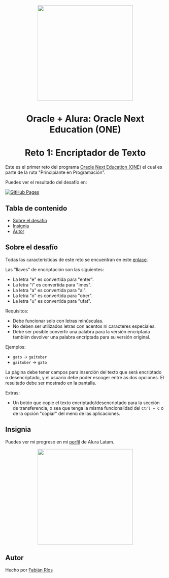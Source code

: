 <div align = "center">
	<img src = "https://i.imgur.com/FMzYo5v.png" width = "300">
	<h1> Oracle + Alura: Oracle Next Education (ONE) </h1>
	<h1> Reto 1: Encriptador de Texto </h1>
</div>

Este es el primer reto del programa [Oracle Next Education (ONE)](https://www.oracle.com/mx/education/oracle-next-education) el cual es parte de la ruta "Principiante en Programación".

Puedes ver el resultado del desafío en:

[![GitHub Pages](https://img.shields.io/badge/Github_Pages-222222?style=for-the-badge&logo=githubpages&logoColor=white)](https://soyfabianrg.github.io/ONE-Challenge1)

## Tabla de contenido

- [Sobre el desafío](#sobre-el-desafío)
- [Insignia](#insignia)
- [Autor](#autor)

## Sobre el desafío
Todas las características de este reto se encuentran en este [enlace](https://www.aluracursos.com/challenges/oracle-one/sprint01-construye-un-encriptador-texto-con-javascript).

Las "llaves" de encriptación son las siguientes:

- La letra "e" es convertida para "enter".
- La letra "i" es convertida para "imes".
- La letra "a" es convertida para "ai".
- La letra "o" es convertida para "ober".
- La letra "u" es convertida para "ufat".

Requisitos:
- Debe funcionar solo con letras minúsculas.
- No deben ser utilizados letras con acentos ni caracteres especiales.
- Debe ser posible convertir una palabra para la versión encriptada también devolver una palabra encriptada para su versión original.

Ejemplos:
- `gato` → `gaitober`
- `gaitober` → `gato`

La página debe tener campos para inserción del texto que será encriptado o desencriptado, y el usuario debe poder escoger entre as dos opciones. El resultado debe ser mostrado en la pantalla.

Extras:
- Un botón que copie el texto encriptado/desencriptado para la sección de transferencia, o sea que tenga la misma funcionalidad del `Ctrl + C` o de la opción "copiar" del menú de las aplicaciones.

## Insignia

Puedes ver mi progreso en mi [perfil](https://app.aluracursos.com/user/soyfabianrg) de Alura Latam.

<div align = "center">
	<img src = "https://i.imgur.com/OeeEfgf.png" width = "300">
</div>

## Autor
Hecho por [Fabián Ríos](https://www.linkedin.com/in/soyfabianrg)
